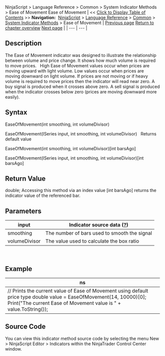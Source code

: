 ﻿
NinjaScript > Language Reference > Common > System Indicator Methods > Ease of Movement
Ease of Movement
| << [Click to Display Table of Contents](ease_of_movement.md) >> **Navigation:**     [NinjaScript](ninjascript-1.md) > [Language Reference](language_reference_wip-1.md) > [Common](common-1.md) > [System Indicator Methods](indicators-1.md) > Ease of Movement | [Previous page](dynamic_momentum_index_dmindex-1.md) [Return to chapter overview](indicators-1.md) [Next page](fibonacci_pivots-1.md) |
| --- | --- |
## Description
The Ease of Movement indicator was designed to illustrate the relationship between volume and price change. It shows how much volume is required to move prices.
 
High Ease of Movement values occur when prices are moving upward with light volume. Low values occur when prices are moving downward on light volume. If prices are not moving or if heavy volume is required to move prices then the indicator will read near zero. A buy signal is produced when it crosses above zero. A sell signal is produced when the indicator crosses below zero (prices are moving downward more easily).

## Syntax
EaseOfMovement(int smoothing, int volumeDivisor)  

EaseOfMovement(ISeries<double> input, int smoothing, int volumeDivisor)
 
Returns default value  

EaseOfMovement(int smoothing, int volumeDivisor)[int barsAgo]  

EaseOfMovement(ISeries<double> input, int smoothing, int volumeDivisor)[int barsAgo]

## Return Value
double; Accessing this method via an index value [int barsAgo] returns the indicator value of the referenced bar.

## Parameters
| input | Indicator source data ([?](valid_input_data_for_indicator-1.md)) |
| --- | --- |
| smoothing | The number of bars used to smooth the signal |
| volumeDivisor | The value used to calculate the box ratio |
 
## 
## Example
| ns |
| --- |
| // Prints the current value of Ease of Movement using default price type double value = EaseOfMovement(14, 10000)[0]; Print("The current Ease of Movement value is " + value.ToString()); |

## Source Code
You can view this indicator method source code by selecting the menu New > NinjaScript Editor > Indicators within the NinjaTrader Control Center window.

